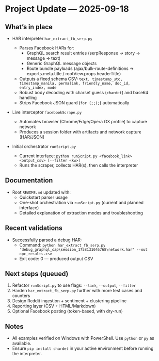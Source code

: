 # Project Update — 2025-09-18

## What’s in place

- HAR interpreter `har_extract_fb_serp.py`
  - Parses Facebook HARs for:
    - GraphQL search result entries (serpResponse → story → message → text)
    - Generic GraphQL message objects
    - Route bundle payloads (ajax/bulk-route-definitions → exports.meta.title / rootView.props.headerTitle)
  - Outputs a fixed schema CSV: `text, timestamp_utc, timestamp_manila, permalink, friendly_name, doc_id, entry_index, mode`
  - Robust body decoding with charset guess (`chardet`) and base64 handling
  - Strips Facebook JSON guard (`for (;;);`) automatically

- Live interceptor `facebookScrape.py`
  - Automates browser (Chrome/Edge/Opera GX profile) to capture network
  - Produces a session folder with artifacts and network capture (HAR/JSON)

- Initial orchestrator `runScript.py`
  - Current interface: `python runScript.py <facebook_link> <output_csv> [--filter <kw>]`
  - Runs the scraper, collects HAR(s), then calls the interpreter

## Documentation

- Root `README.md` updated with:
  - Quickstart parser usage
  - One-shot orchestration via `runScript.py` (current and planned interface)
  - Detailed explanation of extraction modes and troubleshooting

## Recent validations

- Successfully parsed a debug HAR:
  - Command: `python har_extract_fb_serp.py "debug_graphql_cap\session_1758131046768\network.har" --out opc_results.csv`
  - Exit code: 0 — produced output CSV

## Next steps (queued)

1. Refactor `runScript.py` to use flags: `--link`, `--output`, `--filter`
2. Harden `har_extract_fb_serp.py` further with more test cases and counters
3. Design Reddit ingestion + sentiment + clustering pipeline
4. Reporting layer (CSV + HTML/Markdown)
5. Optional Facebook posting (token-based, with dry-run)

## Notes

- All examples verified on Windows with PowerShell. Use `python` or `py` as available.
- Ensure `pip install chardet` in your active environment before running the interpreter.

